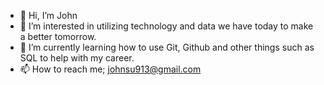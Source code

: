 - 👋 Hi, I’m John
- 👀 I’m interested in utilizing technology and data we have today to make a better tomorrow.
- 🌱 I’m currently learning how to use Git, Github and other things such as SQL to help with my career.
- 📫 How to reach me; johnsu913@gmail.com

<!---
Johnsu139/Johnsu139 is a ✨ special ✨ repository because its `README.md` (this file) appears on your GitHub profile.
You can click the Preview link to take a look at your changes.
--->
